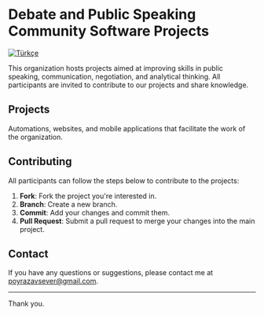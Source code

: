 # Debate and Public Speaking Community Software Projects

[![Türkçe](https://img.shields.io/badge/Türkçe-Buraya_tıklayın-red.svg)](https://github.com/OstimTech-Munazara-Hitabet) <!-- Buraya Türkçe versiyonun bağlantısını ekle -->

This organization hosts projects aimed at improving skills in public speaking, communication, negotiation, and analytical thinking. All participants are invited to contribute to our projects and share knowledge.

## Projects
Automations, websites, and mobile applications that facilitate the work of the organization.

## Contributing

All participants can follow the steps below to contribute to the projects:

1. **Fork**: Fork the project you're interested in.
2. **Branch**: Create a new branch.
3. **Commit**: Add your changes and commit them.
4. **Pull Request**: Submit a pull request to merge your changes into the main project.

## Contact

If you have any questions or suggestions, please contact me at poyrazavsever@gmail.com.

---

Thank you.
